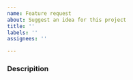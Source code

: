 ```yaml
---
name: Feature request
about: Suggest an idea for this project
title: ''
labels: ''
assignees: ''

---
```


### Descripition
>
